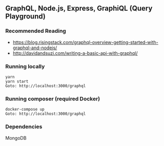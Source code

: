## GraphQL, Node.js, Express, GraphiQL (Query Playground)


### Recommended Reading
- https://blog.risingstack.com/graphql-overview-getting-started-with-graphql-and-nodejs/
- http://davidandsuzi.com/writing-a-basic-api-with-graphql/

### Running locally

```
yarn
yarn start
Goto: http://localhost:3000/graphql
```

### Running composer (required Docker)

```
docker-compose up
Goto: http://localhost:3000/graphql
```

### Dependencies
MongoDB